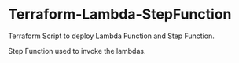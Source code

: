 # Terraform-Lambda-StepFunction

Terraform Script to deploy Lambda Function and Step Function.

Step Function used to invoke the lambdas.
